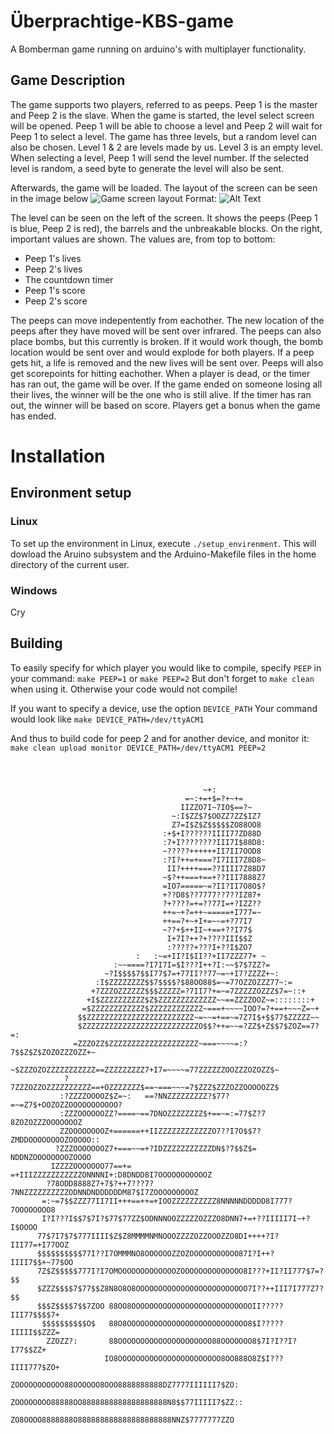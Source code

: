 # Überprachtige-KBS-game
A Bomberman game running on arduino's with multiplayer functionality.
## Game Description
The game supports two players, referred to as peeps. Peep 1 is the master and Peep 2 is the slave.
When the game is started, the level select screen will be opened. Peep 1 will be able to choose a level and Peep 2 will wait for Peep 1 to select a level. The game has three levels, but a random level can also be chosen. Level 1 & 2 are levels made by us. Level 3 is an empty level.
When selecting a level, Peep 1 will send the level number. If the selected level is random, a seed byte to generate the level will also be sent.

Afterwards, the game will be loaded. The layout of the screen can be seen in the image below
![Game screen layout](https://i.imgur.com/Zxvom9d.jpg)
Format: ![Alt Text](url)

The level can be seen on the left of the screen. It shows the peeps (Peep 1 is blue, Peep 2 is red), the barrels and the unbreakable blocks. On the right, important values are shown.
The values are, from top to bottom:
* Peep 1's lives
* Peep 2's lives
* The countdown timer
* Peep 1's score
* Peep 2's score

The peeps can move indepentently from eachother. The new location of the peeps after they have moved will be sent over infrared. The peeps can also place bombs, but this currently is broken. If it would work though, the bomb location would be sent over and would explode for both players. If a peep gets hit, a life is removed and the new lives will be sent over. Peeps will also get scorepoints for hitting eachother.
When a player is dead, or the timer has ran out, the game will be over. If the game ended on someone losing all their lives, the winner will be the one who is still alive. If the timer has ran out, the winner will be based on score. Players get a bonus when the game has ended.

# Installation
## Environment setup
### Linux
To set up the environment in Linux, execute `./setup_envirenment`.
This will dowload the Aruino subsystem and the Arduino-Makefile files in the home directory of the current user.
### Windows
Cry
## Building

To easily specify for which player you would like to compile, specify `PEEP` in your command:
```make PEEP=1```
or
```make PEEP=2```
But don't forget to `make clean` when using it. Otherwise your code would not compile!

If you want to specify a device, use the option `DEVICE_PATH`
Your command would look like
```make DEVICE_PATH=/dev/ttyACM1```

And thus to build code for peep 2 and for another device, and monitor it:
```make clean upload monitor DEVICE_PATH=/dev/ttyACM1 PEEP=2```

# 

```Frans is onze held
                                                                                
                                           ~+:                                  
                                       =~:+=+$=?+~+=                            
                                      IIZZO7I~7IO$==?~                          
                                    ~:I$ZZ$7$OOZZ7ZZ$IZ7                        
                                    Z7=I$Z$Z$$$$$ZO88OO8                        
                                  :+$+I??????IIII77ZD88D                        
                                  :7+I????????III7I$88D8:                       
                                  ~?????++++++II7II7OOD8                        
                                  :?I?++=+===?I7III7Z8D8~                       
                                   II?++++===??IIII7Z88D7                       
                                  ~$?++===+==+??III7888Z7                       
                                  =IO7=====~=?II?II7O8O$?                       
                                  +??D8$??7777??7??IZ87+                        
                                  ?+????=+=??77I=+?IZZ??                        
                                  ++=~+?=++~=====+I777=~                        
                                  ++==?+~+I+=~~=+?77I7                          
                                  ~??+$++II~+==+??I77$                          
                                   I+7I?++?+????III$$Z                          
                                   :?????+???I+??I$ZO7                          
                            :   :~=+II?I$II??+II7ZZZ77+ ~                       
                       :~~====?I7I7I=$I???I++?I:~~$7$7ZZ?=                      
                     ~?I$$$$7$$I77$7=+77II??77~=~+I7?ZZZZ+~:                    
                   :I$ZZZZZZZZ$$7$$$$?$88OO88$=~=77OZZOZZZ77~:=                 
                  +7ZZZOZZZZZZ$$$ZZZZZ=?7II7?+=~=7ZZZZZOZZZ$7=~::+              
                 +I$ZZZZZZZZZZ$Z$ZZZZZZZZZZZZZ~~==ZZZZOOZ~=::::::::+            
                =$ZZZZZZZZZZZZ$ZZZZZZZZZZZZ~===+~~~~IOO?=?+==+~~~Z=~+           
               $$ZZZZZZZZZZZZZZZZZZZZZZZZ~=~~=+==~=7Z7I$+$$77$ZZZZZ~~          
               $ZZZZZZZZZZZZZZZZZZZZZZZZZZO$$?++=~~=?ZZ$+Z$$7$ZOZ==7?=:         
              =ZZZOZZ$ZZZZZZZZZZZZZZZZZZZZ~===~~~~=:?7$$Z$Z$ZOZOZZZOZZ+~        
             ~$ZZZOZOZZZZZZZZZZZ==ZZZZZZZZZ7+I7=~~~~=77ZZZZZZOOZZZOZOZZ$~       
            ?7ZZZOZZOZZZZZZZZZZ==+OZZZZZZZ$==~===~~~=7$ZZZ$ZZZOZZOOOOOZZ$       
           :?ZZZZOOOOZ$Z=~:   ==?NNZZZZZZZZZ?$77?=~=Z7$+OOZOZZOOOOOOOOOOO?      
           :ZZZOOOOOOZZ?====~==7DNOZZZZZZZZ$+==~=:=77$Z?7 8ZOZOZZZOOOOOOOZ      
           ZZOOOOOOOOZ+======++IIZZZZZZZZZZZZO7??I7O$$7?ZMDDOOOOOOOOZOOOOO::    
          ?ZZZOOOOOOOZ7+===~~=+?IDZZZZZZZZZZZDN$?7$$Z$= NDDNZOOOOOOOOZOOOO      
         IZZZZOOOOOOO77==+=  =+IIIZZZZZZZZZZZONNNNI+:D8DNDD8I7OOOOOOOOOOOZ      
        ?78ODD8888Z7+7$?++7???7?7NNZZZZZZZZZZODNNDNDDDDDDM87$I7ZOOOOOOOOOZ      
       =:~=7$$ZZZ77II7II+++==++=+IOOZZZZZZZZZZ8NNNNNDDDDD8I777?7OOOOOOOO8       
       I?I???I$$7$7I?$77$77ZZ$ODNNNOOZZZZZOZZZO8DNN7+=+??IIIII7I~+?I$OOOO       
      77$7I7$7$777IIII$Z$Z8MMMMNMNOOOZZZZOZZOOOZZO8DI++++?I?III77=+I77OOZ       
      $$$$$$$$$$77I??I7OMMMNO8OOOOOOZZOZOOOOOOOOOOO87I?I++?IIII7$$+~77$OO       
      7Z$Z$$$$$777I?I7OMOOOOOOOOOOOOOZOOOOOOOOOOOOOO8I???+II?II777$7=?$$        
      $ZZZ$$$$7$77$$Z8N8O8O8OOOOOOOOOOOOOOOOOOOOOOOOO7I??++III7I777Z7?$$        
      $$$Z$$$$7$$7ZOO 88OO8OOOOOOOOOOOOOOOOOOOOOOOOOOOII?????III77$$$$7+        
       $$$$$$$$$$O$   88O8OOOOOOOOOOOOOOOOOOOOOOOOOOO8$I?????IIIII$$ZZZ=        
        ZZOZZ?:       88OOOOOOOOOOOOOOOOOOOOO88OOOOOOO8$7I?I??I?I77$$ZZ+        
                     IO8OOOOOOOOOOOOOOOOOOOOOOO8OO888O8Z$I???IIII777$ZO+        
                     ZOOOOOOOOOOO88OOOOOO8OOO8888888888DZ7777IIIIII7$ZO:        
                     ZOOOOOOOO88888OO8888888888888888888N8$$77IIIII7$ZZ::       
                     ZO8OOOO8888888O888888888888888888888NNZ$7777777ZZO         
```

